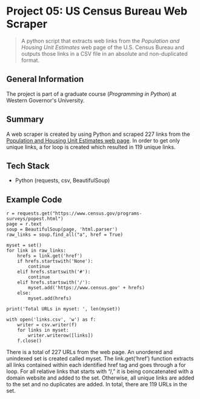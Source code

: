 # Project 05: US Census Bureau Web Scraper
> A python script that extracts web links from the _Population and Housing Unit Estimates_ web page of the U.S. Census Bureau and outputs those links in a CSV file in an absolute and non-duplicated format. 

General Information
---
The project is part of a graduate course (_Programming in Python_) at Western Governor's University. 

Summary
---
A web scraper is created by using Python and scraped 227 links from the [Population and Housing Unit Estimates web page](https://www.census.gov/programs-surveys/popest.html). In order to get only unique links, a for loop is created which resulted in 119 unique links.

Tech Stack
---
* Python (requests, csv, BeautifulSoup)

Example Code
---
```
r = requests.get("https://www.census.gov/programs-surveys/popest.html")
page = r.text
soup = BeautifulSoup(page, 'html.parser')
raw_links = soup.find_all("a", href = True)

myset = set()
for link in raw_links:
    hrefs = link.get('href')
    if hrefs.startswith('None'):
        continue
    elif hrefs.startswith('#'):
        continue
    elif hrefs.startswith('/'):
        myset.add('https://www.census.gov' + hrefs)
    else:
        myset.add(hrefs)

print('Total URLs in myset: ', len(myset))

with open('links.csv', 'w') as f:
    writer = csv.writer(f)
    for links in myset:
        writer.writerow([links])
    f.close()
```
There is a total of 227 URLs from the web page. An unordered and unindexed set is created called myset. The link.get(‘href’) function extracts all links contained within each identified href tag and goes through a for loop. For all relative links that starts with “/,” it is being concatenated with a domain website and added to the set. Otherwise, all unique links are added to the set and no duplicates are added. In total, there are 119 URLs in the set.
